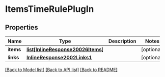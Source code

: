 # ItemsTimeRulePlugIn

## Properties
Name | Type | Description | Notes
------------ | ------------- | ------------- | -------------
**items** | [**list[InlineResponse20026Items]**](InlineResponse20026Items.md) |  | [optional] 
**links** | [**InlineResponse2002Links1**](InlineResponse2002Links1.md) |  | [optional] 

[[Back to Model list]](../README.md#documentation-for-models) [[Back to API list]](../README.md#documentation-for-api-endpoints) [[Back to README]](../README.md)


